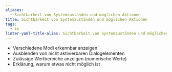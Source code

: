 ```yaml
---
aliases:
  - Sichtbarkeit von Systemzuständen und möglichen Aktionen
title: Sichtbarkeit von Systemzuständen und möglichen Aktionen
tags:
  - is
linter-yaml-title-alias: Sichtbarkeit von Systemzuständen und möglichen Aktionen
---
```

- Verschiedene Modi erkennbar anzeigen
- Ausblenden von nicht aktivierbaren Dialogelementen
- Zulässige Wertbereiche anzeigen (numerische Werte)
- Erklärung, warum etwas nicht möglich ist
